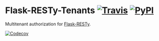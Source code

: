 # Flask-RESTy-Tenants [![Travis][build-badge]][build] [![PyPI][pypi-badge]][pypi]

Multitenant authorization for [Flask-RESTy](https://flask-resty.readthedocs.io/).

[![Codecov][codecov-badge]][codecov]

[build-badge]: https://img.shields.io/travis/4Catalyzer/flask-resty-tenants/master.svg
[build]: https://travis-ci.org/4Catalyzer/flask-resty-tenants
[pypi-badge]: https://img.shields.io/pypi/v/Flask-RESTy-Tenants.svg
[pypi]: https://pypi.python.org/pypi/Flask-RESTy-Tenants
[codecov-badge]: https://img.shields.io/codecov/c/github/4Catalyzer/flask-resty-tenants/master.svg
[codecov]: https://codecov.io/gh/4Catalyzer/flask-resty-tenants
